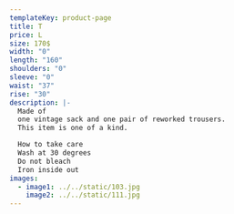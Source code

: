 ```yaml
---
templateKey: product-page
title: T
price: L
size: 170$
width: "0"
length: "160"
shoulders: "0"
sleeve: "0"
waist: "37"
rise: "30"
description: |-
  Made of
  one vintage sack and one pair of reworked trousers.
  This item is one of a kind. 

  How to take care
  Wash at 30 degrees
  Do not bleach
  Iron inside out
images:
  - image1: ../../static/103.jpg
    image2: ../../static/111.jpg
---
```

